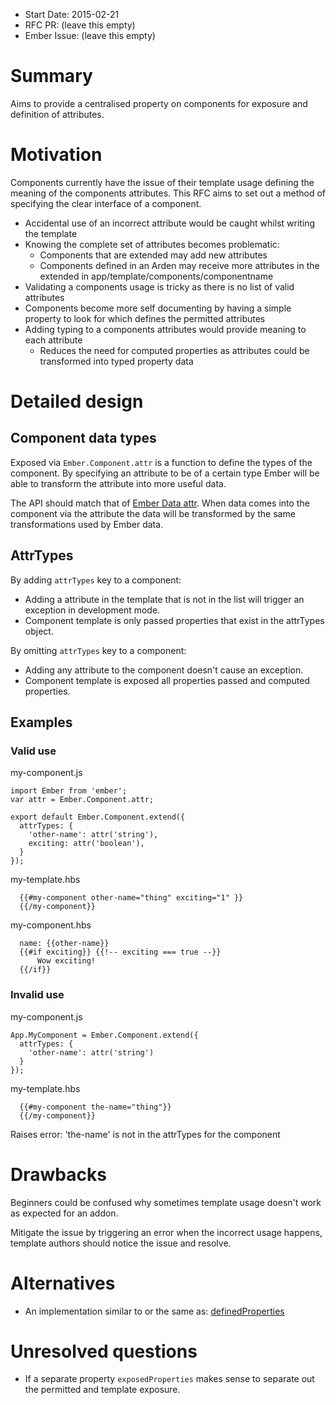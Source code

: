 - Start Date: 2015-02-21
- RFC PR: (leave this empty)
- Ember Issue: (leave this empty)

# Summary

Aims to provide a centralised property on components for exposure and definition of attributes.

# Motivation

Components currently have the issue of their template usage defining the meaning of the components attributes. This RFC aims to set out a method of specifying the clear interface of a component.

- Accidental use of an incorrect attribute would be caught whilst writing the template
- Knowing the complete set of attributes becomes problematic:
  - Components that are extended may add new attributes
  - Components defined in an Arden may receive more attributes in the extended in app/template/components/componentname
- Validating a components usage is tricky as there is no list of valid attributes
- Components become more self documenting by having a simple property to look for which defines the permitted attributes
- Adding typing to a components attributes would provide meaning to each attribute
  - Reduces the need for computed properties as attributes could be transformed into typed property data

# Detailed design

## Component data types
Exposed via `Ember.Component.attr` is a function to define the types of the component. By specifying an attribute to be of a certain type Ember will be able to transform the attribute into more useful data.

The API should match that of [Ember Data attr](http://emberjs.com/api/data/#method_attr). When data comes into the component via the attribute the data will be transformed by the same transformations used by Ember data.

## AttrTypes

By adding `attrTypes` key to a component:

- Adding a attribute in the template that is not in the list will trigger an exception in development mode.
- Component template is only passed properties that exist in the attrTypes object.

By omitting `attrTypes` key to a component:

- Adding any attribute to the component doesn't cause an exception.
- Component template is exposed all properties passed and computed properties.

## Examples

### Valid use

my-component.js
```
import Ember from 'ember';
var attr = Ember.Component.attr;
 
export default Ember.Component.extend({
  attrTypes: {
    'other-name': attr('string'),
    exciting: attr('boolean'),
  }
});
```

my-template.hbs
```
  {{#my-component other-name="thing" exciting="1" }}
  {{/my-component}}
```

my-component.hbs
```
  name: {{other-name}}
  {{#if exciting}} {{!-- exciting === true --}}
      Wow exciting!
  {{/if}}
```
### Invalid use

my-component.js
```
App.MyComponent = Ember.Component.extend({
  attrTypes: {
    'other-name': attr('string')
  }
});
```

my-template.hbs
```
  {{#my-component the-name="thing"}}
  {{/my-component}}
```
Raises error: 'the-name' is not in the attrTypes for the component

# Drawbacks

Beginners could be confused why sometimes template usage doesn't work as expected for an addon.

Mitigate the issue by triggering an error when the incorrect usage happens, template authors should notice the issue and resolve.

# Alternatives

- An implementation similar to or the same as: [definedProperties](https://developer.mozilla.org/en-US/docs/Web/JavaScript/Reference/Global_Objects/Object/defineProperties)


# Unresolved questions

- If a separate property `exposedProperties` makes sense to separate out the permitted and template exposure.
